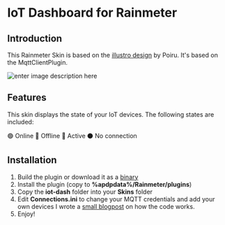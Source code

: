 ﻿
# IoT Dashboard for Rainmeter
## Introduction

This Rainmeter Skin is based on the [illustro design](https://github.com/rainmeter/rainmeter/blob/master/Build/Skins/illustro/System/System.ini) by Poiru. It's based on the MqttClientPlugin. 

![enter image description here](https://joszuijderwijk.nl/wp-content/uploads/2021/04/rainmeter-header.png)

## Features
This skin displays the state of your IoT devices. The following states are included:

🟢 Online
:red_circle:  Offline
:large_blue_circle:  Active
:black_circle:  No connection



## Installation
1) Build the plugin or download it as a [binary](https://github.com/iovidius/MqttClientPlugin/blob/master/examples/iot-dash/MqttClient.dll)
2) Install the plugin (copy to **%apdpdata%/Rainmeter/plugins**)
3) Copy the **iot-dash** folder into your **Skins** folder
4) Edit **Connections.ini** to change your MQTT credentials and add your own devices  I wrote a [small blogpost](https://joszuijderwijk.nl/iot-dash/) on how the code works.
5) Enjoy!
